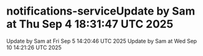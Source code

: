 # notifications-serviceUpdate by Sam at Thu Sep  4 18:31:47 UTC 2025
Update by Sam at Fri Sep  5 14:20:46 UTC 2025
Update by Sam at Wed Sep 10 14:21:26 UTC 2025
